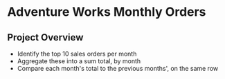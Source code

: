 # Adventure Works Monthly Orders

## Project Overview

- Identify the top 10 sales orders per month
- Aggregate these into a sum total, by month
- Compare each month's total to the previous months', on the same row
